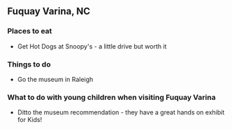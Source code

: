 ## Fuquay Varina, NC

### Places to eat

- Get Hot Dogs at Snoopy's - a little drive but worth it

### Things to do

- Go the museum in Raleigh

### What to do with young children when visiting Fuquay Varina

- Ditto the museum recommendation - they have a great hands on exhibit for Kids!
